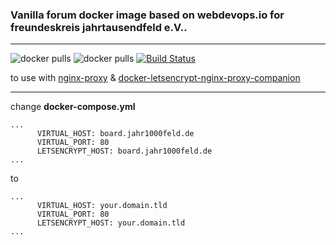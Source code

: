 ###  Vanilla forum docker image based on webdevops.io for freundeskreis jahrtausendfeld e.V..
---
![docker pulls](https://img.shields.io/docker/pulls/lokke/vanilla.svg) ![docker pulls](https://img.shields.io/docker/automated/lokke/vanilla.svg) [![Build Status](https://travis-ci.org/lokke/vanilla.svg?branch=master)](https://travis-ci.org/nginx-proxy/docker-letsencrypt-nginx-proxy-companion)


to use with  [nginx-proxy](https://github.com/nginx-proxy/nginx-proxy) & [docker-letsencrypt-nginx-proxy-companion](https://github.com/nginx-proxy/docker-letsencrypt-nginx-proxy-companion) 

---
change  **docker-compose.yml**
```
...
      VIRTUAL_HOST: board.jahr1000feld.de
      VIRTUAL_PORT: 80
      LETSENCRYPT_HOST: board.jahr1000feld.de
...
```
to
```
...
      VIRTUAL_HOST: your.domain.tld
      VIRTUAL_PORT: 80
      LETSENCRYPT_HOST: your.domain.tld
...
```

